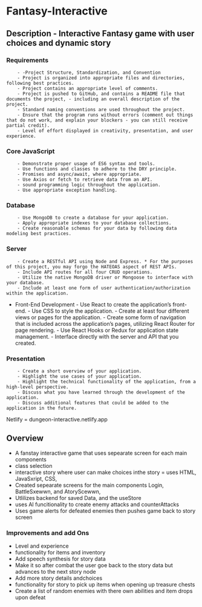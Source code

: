 # Fantasy-Interactive

## Description - Interactive Fantasy game with user choices and dynamic story


### Requirements
        - -Project Structure, Standardization, and Convention
        - Project is organized into appropriate files and directories, following best practices.
        - Project contains an appropriate level of comments.
        - Project is pushed to GitHub, and contains a README file that documents the project, - including an overall description of the project.
        - Standard naming conventions are used throughout the project.
        - Ensure that the program runs without errors (comment out things that do not work, and explain your blockers - you can still receive partial credit).
        - Level of effort displayed in creativity, presentation, and user experience.
### Core JavaScript
        - Demonstrate proper usage of ES6 syntax and tools.
        - Use functions and classes to adhere to the DRY principle.
        - Promises and async/await, where appropriate.
        - Use Axios or fetch to retrieve data from an API.
        - sound programming logic throughout the application.
        - Use appropriate exception handling.
### Database
        - Use MongoDB to create a database for your application.
        - Apply appropriate indexes to your database collections.
        - Create reasonable schemas for your data by following data modeling best practices.
### Server
        - Create a RESTful API using Node and Express. * For the purposes of this project, you may forgo the HATEOAS aspect of REST APIs.
        - Include API routes for all four CRUD operations.
        - Utilize the native MongoDB driver or Mongoose to interface with your database.
        - Include at least one form of user authentication/authorization within the application.
- Front-End Development
        -  Use React to create the application’s front-end.
        -  Use CSS to style the application.
        - Create at least four different views or pages for the application.
        - Create some form of navigation that is included across the application’s pages,  utilizing React Router for page rendering.
        - Use React Hooks or Redux for application state management.
        - Interface directly with the server and API that you created.
### Presentation
        - Create a short overview of your application.
        - Highlight the use cases of your application.
        - Highlight the technical functionality of the application, from a high-level perspective.
        - Discuss what you have learned through the development of the application.
        - Discuss additional features that could be added to the application in the future.


Netlify = dungeon-interactive.netlify.app

## Overview

- A fanstay interactive game that uses sepearate screen for each main components
- class selection
- interactive story where user can make choices inthe story
= uses HTML, JavaSxript, CSS, 
- Created sepearate screens for the main components Login, BattleSxewwn, and AtoryScewwn,
- Utlilizes backend for saved Data, and the useStore
- uses AI funcitionality to create enemy attacks and counterAttacks
- Uses game alerts for defeated enemies then pushes game back to story screen

### Improvements and add Ons
- Level and experience
- functionality for items and inventory
- Add speech synthesis for story data
- Make it so after combat the user goe back to the story data but advances to the next  story node
- Add more story details andchoices
- functionality for story to pick up items when opening up treasure chests
- Create a list of random enemies with there own abilities and item drops upon defeat



